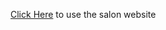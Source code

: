 [Click Here](https://prabirchakravarty90-hue.github.io/saloon.blackandwhite/) to use the salon website
